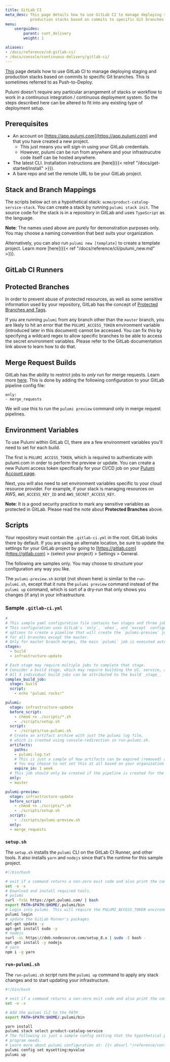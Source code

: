 ```yaml
---
title: GitLab CI
meta_desc: This page details how to use GitLab CI to manage deploying staging and
           production stacks based on commits to specific Git branches.
menu:
    userguides:
        parent: cont_delivery
        weight: 1

aliases:
- /docs/reference/cd-gitlab-ci/
- /docs/console/continuous-delivery/gitlab-ci/
---
```


[This](https://about.gitlab.com/features/gitlab-ci-cd/) page details how to use GitLab CI to manage deploying
staging and production stacks based on commits to specific Git branches. This is sometimes
referred to as Push-to-Deploy.

Pulumi doesn't require any particular arrangement of stacks or workflow to work in a
continuous integration / continuous deployment system. So the steps described here can be
altered to fit into any existing type of deployment setup.

## Prerequisites

- An account on [https://app.pulumi.com](https://app.pulumi.com) and that you have created a new project.
    - This just means you will sign-in using your GitLab credentials.
    - However, pulumi can be run from anywhere and your infrastrucutre code itself can be hosted anywhere.
- The latest CLI. Installation instructions are [here]({{< relref "/docs/get-started/install" >}}).
- A bare repo and set the remote URL to be your GitLab project.

## Stack and Branch Mappings

The scripts below act on a hypothetical stack: `acme/product-catalog-service-stack`.
You can create a stack by running `pulumi stack init`.
The source code for the stack is in a repository in GitLab and uses `TypeScript` as the language.

**Note**: The names used above are purely for demonstration purposes only.
You may choose a naming convention that best suits your organization.

Alternatively, you can also run `pulumi new [template]` to create a template project.
Learn more [here]({{< ref "/docs/reference/cli/pulumi_new.md" >}}).

## GitLab CI Runners

## Protected Branches

In order to prevent abuse of protected resources, as well as some sensitive information used
by your repository, GitLab has the concept of [Protected Branches and Tags](https://gitlab.com/help/user/project/protected_branches.md).

If you are running `pulumi` from any branch other than the `master` branch,
you are likely to hit an error that the `PULUMI_ACCESS_TOKEN`
environment variable (introduced later in this document) cannot be accessed.
You can fix this by specifying a wildcard regex to allow specific branches to
be able to access the secret environment variables. Please refer to the GitLab
documentation link above to learn how to do that.

## Merge Request Builds

GitLab has the ability to restrict jobs to _only_ run for merge requests. Learn more [here](https://docs.gitlab.com/ee/ci/merge_request_pipelines/). This is done by adding the following configuration to your GitLab pipeline config file:

```
only:
- merge_requests
```

We will use this to run the `pulumi preview` command only in merge request pipelines.

## Environment Variables

To use Pulumi within GitLab CI, there are a few environment variables you'll need to set for each
build.

The first is `PULUMI_ACCESS_TOKEN`, which is required to authenticate with pulumi.com in order to
perform the preview or update. You can create a new Pulumi access token specifically for your
CI/CD job on your [Pulumi Account page](https://app.pulumi.com/account/tokens).

Next, you will also need to set environment variables specific to your cloud resource provider.
For example, if your stack is managing resources on AWS, `AWS_ACCESS_KEY_ID` and
`AWS_SECRET_ACCESS_KEY`.

**Note**: It is a good security practice to mark any sensitive variables as protected in GitLab.
Please read the note about **Protected Branches** above.

## Scripts

Your repository must contain the `.gitlab-ci.yml` in the root. GitLab looks there by default.
If you are using an alternate location, be sure to update the settings for your GitLab project
by going to [https://gitlab.com](https://gitlab.com) > (select your project) > Settings > General.

The following are samples only. You may choose to structure your configuration any way you like.

The `pulumi-preview.sh` script (not shown here) is similar to the `run-pulumi.sh`, except that
it runs the `pulumi preview` command instead of the `pulumi up` command, which is sort of a dry-run
that only shows you changes (if any) in your infrastructure.

### Sample `.gitlab-ci.yml`

```yaml
#
# This sample yaml configuration file contains two stages and three jobs.
# This configuration uses GitLab's `only`, `when`, and `except` configuration
# options to create a pipeline that will create the `pulumi-preview` job in the pipeline,
# for all branches except the master.
# Only for master branch merges, the main `pulumi` job is executed automatically.
stages:
  - build
  - infrastructure-update

# Each stage may require multiple jobs to complete that stage.
# Consider a build stage, which may require building the UI, service, and a CLI.
# All 3 individual build jobs can be attributed to the build _stage_.
complex_build_job:
  stage: build
  script:
    - echo "pulumi rocks!"

pulumi:
  stage: infrastructure-update
  before_script:
    - chmod +x ./scripts/*.sh
    - ./scripts/setup.sh
  script:
    - ./scripts/run-pulumi.sh
  # Create an artifact archive with just the pulumi log file,
  # which is created using console-redirection in run-pulumi.sh.
  artifacts:
    paths:
    - pulumi-log.txt
    # This is just a sample of how artifacts can be expired (removed) automatically in GitLab.
    # You may choose to not set this at all based on your organization's or team's preference.
    expire_in: 1 week
  # This job should only be created if the pipeline is created for the master branch.
  only:
  - master

pulumi-preview:
  stage: infrastructure-update
  before_script:
    - chmod +x ./scripts/*.sh
    - ./scripts/setup.sh
  script:
    - ./scripts/pulumi-preview.sh
  only:
  - merge_requests
```

### `setup.sh`

The `setup.sh` installs the `pulumi` CLI on the GitLab CI Runner, and other tools.
It also installs `yarn` and `nodejs` since that's the runtime for this sample project.

```bash
#!/bin/bash

# exit if a command returns a non-zero exit code and also print the commands and their args as they are executed
set -e -x
# Download and install required tools.
# pulumi
curl -fsSL https://get.pulumi.com/ | bash
export PATH=$PATH:$HOME/.pulumi/bin
# Login into pulumi. This will require the PULUMI_ACCESS_TOKEN environment variable
pulumi login
# update the GitLab Runner's packages
apt-get update -y
apt-get install sudo -y
# nodejs
curl -sL https://deb.nodesource.com/setup_8.x | sudo -E bash -
apt-get install -y nodejs
# yarn
npm i -g yarn
```

### `run-pulumi.sh`

The `run-pulumi.sh` script runs the `pulumi up` command to apply any stack changes and to start
updating your infrastructure.

```bash
#!/bin/bash

# exit if a command returns a non-zero exit code and also print the commands and their args as they are executed
set -e -x

# Add the pulumi CLI to the PATH
export PATH=$PATH:$HOME/.pulumi/bin

yarn install
pulumi stack select product-catalog-service
# The following is just a sample config setting that the hypothetical pulumi
# program needs.
# Learn more about pulumi configuration at: {{< absurl "/reference/config/" >}}
pulumi config set mysetting:myvalue
pulumi up
```
